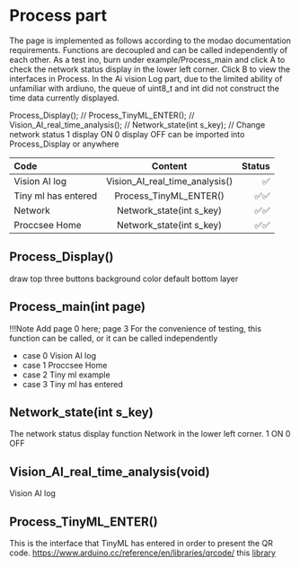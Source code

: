 # Process part

The page is implemented as follows according to the modao documentation requirements. Functions are decoupled and can be called independently of each other. As a test ino, burn under example/Process_main and click A to check the network status display in the lower left corner. Click B to view the interfaces in Process. In the Ai vision Log part, due to the limited ability of unfamiliar with ardiuno, the queue of uint8_t and int did not construct the time data currently displayed.

Process_Display();  //
Process_TinyML_ENTER(); //
Vision_AI_real_time_analysis(); //
Network_state(int s_key); // Change network status 1 display ON 0 display OFF can be imported into Process_Display or anywhere

| Code | Content | Status|
| :------------ |:---------------:| -----:|
|Vision AI log| Vision_AI_real_time_analysis() |✅ |
|Tiny ml has entered| Process_TinyML_ENTER() |✅✅ |
|Network| Network_state(int s_key)|✅✅|
|Proccsee Home| Network_state(int s_key)|✅✅|

## Process_Display()

draw top three buttons background color default bottom layer

## Process_main(int page)

!!!Note
    Add page 0 here; page 3 For the convenience of testing, this function can be called, or it can be called independently

- case 0   Vision AI log
- case 1  Proccsee Home
- case 2  Tiny ml example
- case 3  Tiny ml has entered

## Network_state(int s_key)

The network status display function Network in the lower left corner. 1 ON 0 OFF

## Vision_AI_real_time_analysis(void)

 Vision AI log 

## Process_TinyML_ENTER()

This is the interface that TinyML has entered in order to present the QR code.
https://www.arduino.cc/reference/en/libraries/qrcode/ this [library](https://www.arduino.cc/reference/en/libraries/qrcode/)

